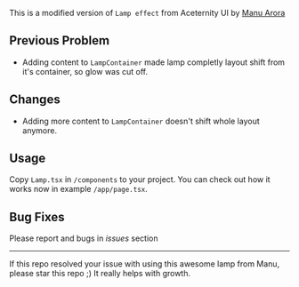 This is a modified version of `Lamp effect` from Aceternity UI by [Manu Arora](https://github.com/manuarora700)

## Previous Problem
- Adding content to `LampContainer` made lamp completly layout shift from it's container, so glow was cut off.

## Changes
- Adding more content to `LampContainer` doesn't shift whole layout anymore.

## Usage
Copy `Lamp.tsx` in `/components` to your project. You can check out how it works now in example `/app/page.tsx`.

## Bug Fixes
Please report and bugs in *issues* section

---
If this repo resolved your issue with using this awesome lamp from Manu, please star this repo ;) It really helps with growth.
